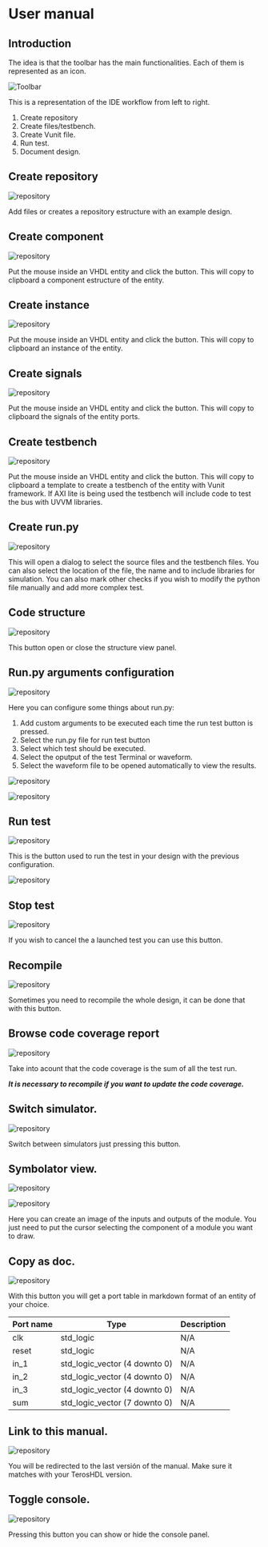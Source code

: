 # User manual

## Introduction

The idea is that the toolbar has the main functionalities. Each of them is represented as an icon.

![Toolbar](./images/toolbar.png)

This is a representation of the IDE workflow from left to right.

1. Create repository
2. Create files/testbench.
3. Create Vunit file.
4. Run test.
5. Document design.

## Create repository

![repository](./images/toolbar_repo.png)

Add files or creates a repository estructure with an example design.

## Create component

![repository](./images/toolbar_component.png)

Put the mouse inside an VHDL entity and click the button. This will copy to clipboard a component estructure of the entity.

## Create instance

![repository](./images/toolbar_instance.png)

Put the mouse inside an VHDL entity and click the button. This will copy to clipboard an instance of the entity.

## Create signals

![repository](./images/toolbar_signals.png)

Put the mouse inside an VHDL entity and click the button. This will copy to clipboard the signals of the entity ports.

## Create testbench

![repository](./images/toolbar_testbench.png)

Put the mouse inside an VHDL entity and click the button. This will copy to clipboard a template to create a testbench of the entity with Vunit framework.
If AXI lite is being used the testbench will include code to test the bus with UVVM libraries.

## Create run.py

![repository](./images/toolbar_vunit.png)

This will open a dialog to select the source files and the testbench files. You can also select the location of the file, the name and to include libraries for simulation.
You can also mark other checks if you wish to modify the python file manually and add more complex test.

## Code structure

![repository](./images/toolbar_ctags.png)

This button open or close the structure view panel.

## Run.py arguments configuration

![repository](./images/toolbar_configtest.png)

Here you can configure some things about run.py:
1. Add custom arguments to be executed each time the run test button is pressed.
2. Select the run.py file for run test button
3. Select which test should be executed.
4. Select the oputput of the test Terminal or waveform.
5. Select the waveform file to be opened automatically to view the results.

![repository](./images/run_test_config.png)

![repository](./images/test_selection.png)

## Run test

![repository](./images/toolbar_runtest.png)

This is the button used to run the test in your design with the previous configuration.

![repository](./images/test_output.png)

## Stop test

![repository](./images/toolbar_stoptest.png)

If you wish to cancel the a launched test you can use this button.

## Recompile

![repository](./images/toolbar_refresh.png)

Sometimes you need to recompile the whole design, it can be done that with this button.

## Browse code coverage report

![repository](./images/toolbar_coverage.png)

Take into acount that the code coverage is the sum of all the test run.

***It is necessary to recompile if you want to update the code coverage.***

## Switch simulator.

![repository](./images/toolbar_simulator.png)

Switch between simulators just pressing this button.

## Symbolator view.

![repository](./images/toolbar_symbolator.png)

![repository](./images/symbolator_component.png)

Here you can create an image of the inputs and outputs of the module. You just need to put the cursor selecting the component of a module you want to draw.

## Copy as doc.

![repository](./images/toolbar_portdoc.png)

With this button you will get a port table in markdown format of an entity of your choice.

| Port name | Type                          | Description |
| --------- | ----------------------------- | ----------- |
| clk       | std_logic                     |   N/A       |
| reset     | std_logic                     |   N/A       |
| in_1      | std_logic_vector (4 downto 0) |   N/A       |
| in_2      | std_logic_vector (4 downto 0) |   N/A       |
| in_3      | std_logic_vector (4 downto 0) |   N/A       |
| sum       | std_logic_vector (7 downto 0) |   N/A       |


## Link to this manual.

![repository](./images/toolbar_usermanual.png)

You will be redirected to the last versión of the manual. Make sure it matches with your TerosHDL version.


## Toggle console.

![repository](./images/toolbar_toggleconsole.png)

Pressing this button you can show or hide the console panel.
